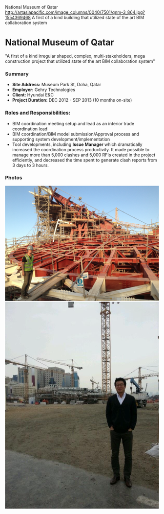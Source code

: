 National Museum of Qatar
http://artasiapacific.com/image_columns/0040/7501/qnm-3_864.jpg?1554369468
A first of a kind building that utilized state of the art BIM collaboration system

# National Museum of Qatar
"A first of a kind irregular shaped, complex, multi-stakeholders, mega construction project that utilized state of the art BIM collaboration system"

### Summary
- **Site Address:** Museum Park St, Doha, Qatar
- **Employer:** Gehry Technologies
- **Client:** Hyundai E&C
- **Project Duration:** DEC 2012 - SEP 2013 (10 months on-site)

### Roles and Responsibilities:
- BIM coordination meeting setup and lead as an interior trade coordination lead
- BIM coordination/BIM model submission/Approval process and supporting system development/implementation
- Tool developments, including **Issue Manager** which dramatically increased the coordination process productivity. It made possible to manage more than 5,000 clashes and 5,000 RFIs created in the project efficiently, and decreased the time spent to generate clash reports from 3 days to 3 hours.

### Photos
![NMoQ photo 1](https://raw.githubusercontent.com/hodgoong/hodgoong.github.io/master/contents/img/nmoq_photo_1.png)
![NMoQ photo 2](https://raw.githubusercontent.com/hodgoong/hodgoong.github.io/master/contents/img/nmoq_photo_2.png)